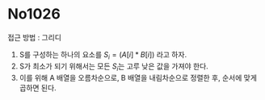 # No1026

접근 방법 : 그리디
1. S를 구성하는 하나의 요소를 $S_i = (A[i] * B[i])$ 라고 하자.
2. S가 최소가 되기 위해서는 모든 $S_i$는 고루 낮은 값을 가져야 한다.
3. 이를 위해 A 배열을 오름차순으로, B 배열을 내림차순으로 정렬한 후, 순서에 맞게 곱하면 된다.